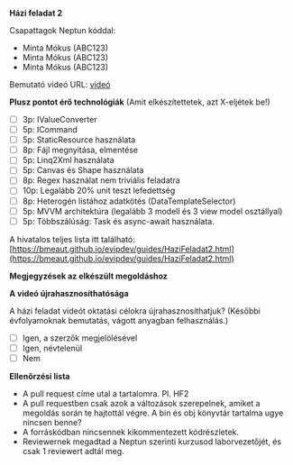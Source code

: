 **Házi feladat 2**

Csapattagok Neptun kóddal:
- Minta Mókus (ABC123)
- Minta Mókus (ABC123)
- Minta Mókus (ABC123)

Bemutató videó URL: [videó](http://video.example.com/)

**Plusz pontot érő technológiák**
(Amit elkészítettetek, azt X-eljétek be!)

- [ ] 3p: IValueConverter
- [ ] 5p: ICommand
- [ ] 5p: StaticResource használata
- [ ] 8p: Fájl megnyitása, elmentése
- [ ] 5p: Linq2Xml használata
- [ ] 5p: Canvas és Shape használata
- [ ] 8p: Regex használat nem triviális feladatra
- [ ] 10p: Legalább 20% unit teszt lefedettség
- [ ] 8p: Heterogén listához adatkötés (DataTemplateSelector)
- [ ] 5p: MVVM architektúra (legalább 3 modell és 3 view model osztállyal)
- [ ] 5p: Többszálúság: Task és async-await használata.

A hivatalos teljes lista itt található: [https://bmeaut.github.io/evipdev/guides/HaziFeladat2.html](https://bmeaut.github.io/evipdev/guides/HaziFeladat2.html)

**Megjegyzések az elkészült megoldáshoz**


**A videó újrahasznosíthatósága**

A házi feladat videót oktatási célokra újrahasznosíthatjuk? (Későbbi évfolyamoknak bemutatás, vágott anyagban felhasználás.)
- [ ] Igen, a szerzők megjelölésével
- [ ] Igen, névtelenül
- [ ] Nem

**Ellenőrzési lista**
- A pull request címe utal a tartalomra. Pl. HF2
- A pull requestben csak azok a változások szerepelnek, amiket a megoldás során te hajtottál végre. A bin és obj könyvtár tartalma ugye nincsen benne?
- A forráskódban nincsennek kikommentezett kódrészletek.
- Reviewernek megadtad a Neptun szerinti kurzusod laborvezetőjét, és csak 1 reviewert adtál meg.
